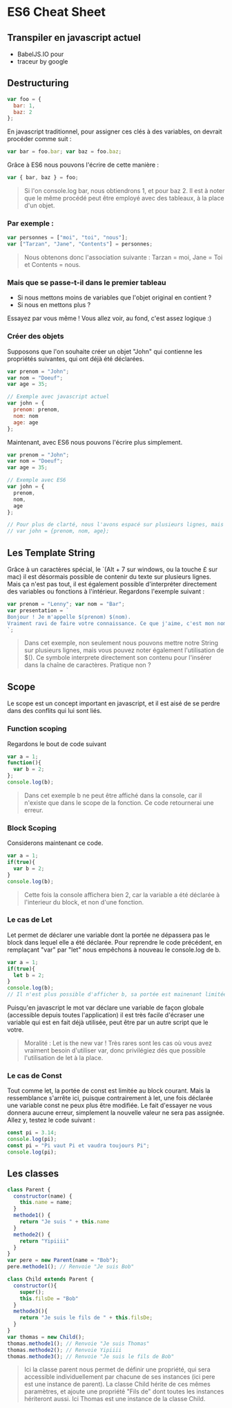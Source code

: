 # ES6 Cheat Sheet
## Transpiler en javascript actuel
* BabelJS.IO pour
* traceur by google

## Destructuring
```javascript
var foo = {
  bar: 1,
  baz: 2
};
```
En javascript traditionnel, pour assigner ces clés à des variables, on devrait procéder comme suit :
```javascript
var bar = foo.bar; var baz = foo.baz;
```
Grâce à ES6 nous pouvons l'écrire de cette manière :
```javascript
var { bar, baz } = foo;
```
> Si l'on console.log bar, nous obtiendrons 1, et pour baz 2. Il est à noter que le même procédé peut être employé avec des tableaux, à la place d'un objet.

### Par exemple :
```javascript
var personnes = ["moi", "toi", "nous"];
var ["Tarzan", "Jane", "Contents"] = personnes;
```
> Nous obtenons donc l'association suivante : Tarzan = moi, Jane = Toi et Contents = nous.

### Mais que se passe-t-il dans le premier tableau
* Si nous mettons moins de variables que l'objet original en contient ?
* Si nous en mettons plus ?

Essayez par vous même ! Vous allez voir, au fond, c'est assez logique :)
### Créer des objets
Supposons que l'on souhaite créer un objet "John" qui contienne les propriétés suivantes, qui ont déjà été déclarées.
```javascript
var prenom = "John";
var nom = "Doeuf";
var age = 35;

// Exemple avec javascript actuel
var john = {
  prenom: prenom,
  nom: nom
  age: age
};
```
Maintenant, avec ES6 nous pouvons l'écrire plus simplement.
```javascript
var prenom = "John";
var nom = "Doeuf";
var age = 35;

// Exemple avec ES6
var john = {
  prenom,
  nom,
  age
};

// Pour plus de clarté, nous l'avons espacé sur plusieurs lignes, mais nous aurions tout aussi bien pû écrire
// var john = {prenom, nom, age};
```
## Les Template String
Grâce à un caractères spécial, le `(Alt + 7 sur windows, ou la touche £ sur mac) il est désormais possible de contenir du texte sur plusieurs lignes. Mais ça n'est pas tout, il est également possible d'interpréter directement des variables ou fonctions à l'intérieur.
Regardons l'exemple suivant :
```javascript
var prenom = "Lenny"; var nom = "Bar";
var presentation = `
Bonjour ! Je m'appelle $(prenom) $(nom).
Vraiment ravi de faire votre connaissance. Ce que j'aime, c'est mon nom :)
`;
```
> Dans cet exemple, non seulement nous pouvons mettre notre String sur plusieurs lignes, mais vous pouvez noter également l'utilisation de $(). Ce symbole interprete directement son contenu pour l'insérer dans la chaîne de caractères. Pratique non ?

## Scope
Le scope est un concept important en javascript, et il est aisé de se perdre dans des conflits qui lui sont liés.
### Function scoping
Regardons le bout de code suivant
```javascript
var a = 1;
function(){
  var b = 2;
};
console.log(b);
```
> Dans cet exemple b ne peut être affiché dans la console, car il n'existe que dans le scope de la fonction. Ce code retournerai une erreur.

### Block Scoping
Considerons maintenant ce code.
```javascript
var a = 1;
if(true){
  var b = 2;
}
console.log(b);
```
> Cette fois la console affichera bien 2, car la variable a été déclarée à l'interieur du block, et non d'une fonction.

### Le cas de Let
Let permet de déclarer une variable dont la portée ne dépassera pas le block dans lequel elle a été déclarée.
Pour reprendre le code précédent, en remplaçant "var" par "let" nous empêchons à nouveau le console.log de b.
```javascript
var a = 1;
if(true){
  let b = 2;
}
console.log(b);
// Il n'est plus possible d'afficher b, sa portée est mainenant limitée au bloc auquel elle appartient (ce qui suit le if()
```
Puisqu'en javascript le mot var déclare une variable de façon globale (accessible depuis toutes l'application) il est très facile d'écraser une variable qui est en fait déjà utilisée, peut être par un autre script que le votre.
> Moralité : Let is the new var ! Très rares sont les cas où vous avez vraiment besoin d'utiliser var, donc privilégiez dés que possible l'utilisation de let à la place.

### Le cas de Const
Tout comme let, la portée de const est limitée au block courant. Mais la ressemblance s'arrête ici, puisque contrairement à let, une fois déclarée une variable const ne peux plus être modifiée. Le fait d'essayer ne vous donnera aucune erreur, simplement la nouvelle valeur ne sera pas assignée.
Allez y, testez le code suivant :
```javascript
const pi = 3.14;
console.log(pi);
const pi = "Pi vaut Pi et vaudra toujours Pi";
console.log(pi);
```
## Les classes
```javascript
class Parent {
  constructor(name) {
    this.name = name;
  }
  methode1() {
    return "Je suis " + this.name
  }
  methode2() {
    return "Yipiiii"
  }
}
var pere = new Parent(name = "Bob");
pere.methode1(); // Renvoie "Je suis Bob"

class Child extends Parent {
  constructor(){
    super();
    this.filsDe = "Bob"
  }
  methode3(){
    return "Je suis le fils de " + this.filsDe;
  }
}
var thomas = new Child();
thomas.methode1(); // Renvoie "Je suis Thomas"
thomas.methode2(); // Renvoie Yipiiii
thomas.methode3(); // Renvoie "Je suis le fils de Bob"
```
> Ici la classe parent nous permet de définir une propriété, qui sera accessible individuellement par chacune de ses instances (ici pere est une instance de parent). La classe Child hérite de ces mêmes paramètres, et ajoute une propriété "Fils de" dont toutes les instances hériteront aussi. Ici Thomas est une instance de la classe Child.
